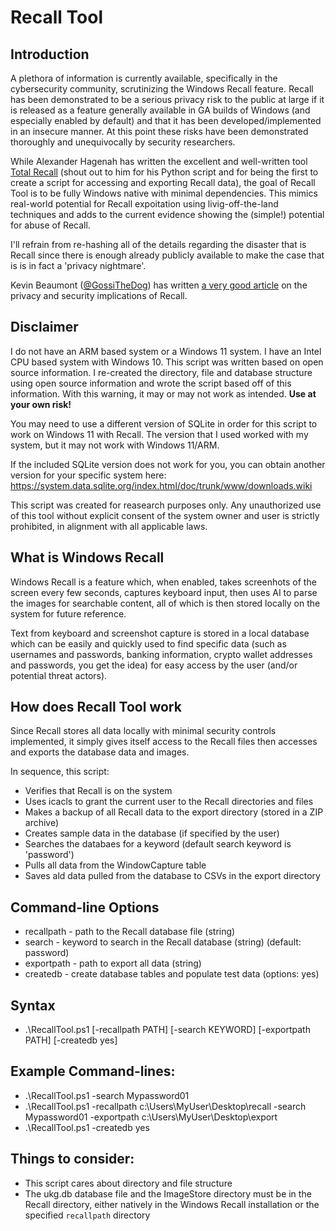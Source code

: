# Recall Tool

## Introduction
A plethora of information is currently available, specifically in the cybersecurity community, scrutinizing the Windows Recall feature. Recall has been demonstrated to be a serious privacy risk to the public at large if it is released as a feature generally available in GA builds of Windows (and especially enabled by default) and that it has been developed/implemented in an insecure manner. At this point these risks have been demonstrated thoroughly and unequivocally by security researchers.

While Alexander Hagenah has written the excellent and well-written tool [Total Recall](https://github.com/xaitax/TotalRecall/tree/main) (shout out to him for his Python script and for being the first to create a script for accessing and exporting Recall data), the goal of Recall Tool is to be fully Windows native with minimal dependencies. This mimics real-world potential for Recall expoitation using livig-off-the-land techniques and adds to the current evidence showing the (simple!) potential for abuse of Recall.

I'll refrain from re-hashing all of the details regarding the disaster that is Recall since there is enough already publicly available to make the case that is is in fact a 'privacy nightmare'.

Kevin Beaumont ([@GossiTheDog](https://x.com/GossiTheDog/)) has written [a very good article](https://doublepulsar.com/recall-stealing-everything-youve-ever-typed-or-viewed-on-your-own-windows-pc-is-now-possible-da3e12e9465e) on the privacy and security implications of Recall.

## Disclaimer
I do not have an ARM based system or a Windows 11 system. I have an Intel CPU based system with Windows 10. This script was written based on open source information. I re-created the directory, file and database structure using open source information and wrote the script based off of this information. With this warning, it may or may not work as intended. **Use at your own risk!**

You may need to use a different version of SQLite in order for this script to work on Windows 11 with Recall. The version that I used worked with my system, but it may not work with Windows 11/ARM.

If the included SQLite version does not work for you, you can obtain another version for your specific system here: https://system.data.sqlite.org/index.html/doc/trunk/www/downloads.wiki

This script was created for reasearch purposes only. Any unauthorized use of this tool without explicit consent of the system owner and user is strictly prohibited, in alignment with all applicable laws.

## What is Windows Recall
Windows Recall is a feature which, when enabled, takes screenhots of the screen every few seconds, captures keyboard input, then uses AI to parse the images for searchable content, all of which is then stored locally on the system for future reference.

Text from keyboard and screenshot capture is stored in a local database which can be easily and quickly used to find specific data (such as usernames and passwords, banking information, crypto wallet addresses and passwords, you get the idea) for easy access by the user (and/or potential threat actors).

## How does Recall Tool work
Since Recall stores all data locally with minimal security controls implemented, it simply gives itself access to the Recall files then accesses and exports the database data and images.

In sequence, this script:
- Verifies that Recall is on the system
- Uses icacls to grant the current user to the Recall directories and files
- Makes a backup of all Recall data to the export directory (stored in a ZIP archive)
- Creates sample data in the database (if specified by the user)
- Searches the databaes for a keyword (default search keyword is 'password')
- Pulls all data from the WindowCapture table
- Saves ald data pulled from the database to CSVs in the export directory

## Command-line Options
- recallpath - path to the Recall database file (string)
- search - keyword to search in the Recall database (string) (default: password)
- exportpath - path to export all data (string)
- createdb - create database tables and populate test data (options: yes)

## Syntax
- .\RecallTool.ps1 [-recallpath PATH] [-search KEYWORD] [-exportpath PATH] [-createdb yes]

## Example Command-lines:
- .\RecallTool.ps1 -search Mypassword01
- .\RecallTool.ps1 -recallpath c:\Users\MyUser\Desktop\recall -search Mypassword01 -exportpath c:\Users\MyUser\Desktop\export
- .\RecallTool.ps1 -createdb yes

## Things to consider:
- This script cares about directory and file structure
- The ukg.db database file and the ImageStore directory must be in the Recall directory, either natively in the Windows Recall installation or the specified `recallpath` directory
